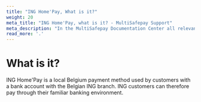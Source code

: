 ```yaml
---
title: "ING Home'Pay, What is it?"
weight: 20
meta_title: "ING Home'Pay, what is it? - MultiSafepay Support"
meta_description: "In the MultiSafepay Documentation Center all relevant information regarding our Plugins and API. As well as Support pages for Payment Method, Tools and General Questions. You can also find the contact details of our Support Team and Integration Team."
read_more: '.'
---
```

# What is it?
ING Home'Pay is a local Belgium payment method used by customers with a bank account with the Belgian ING branch. ING customers can therefore pay through their familiar banking environment.
